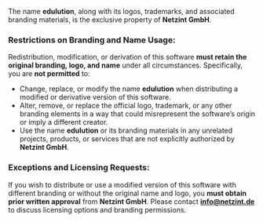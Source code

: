 The name **edulution**, along with its logos, trademarks, and associated branding materials, is the exclusive property of **Netzint GmbH**.

### Restrictions on Branding and Name Usage:

Redistribution, modification, or derivation of this software **must retain the original branding, logo, and name** under all circumstances. Specifically, you are **not permitted** to:

- Change, replace, or modify the name **edulution** when distributing a modified or derivative version of this software.
- Alter, remove, or replace the official logo, trademark, or any other branding elements in a way that could misrepresent the software’s origin or imply a different creator.
- Use the name **edulution** or its branding materials in any unrelated projects, products, or services that are not explicitly authorized by **Netzint GmbH**.

### Exceptions and Licensing Requests:

If you wish to distribute or use a modified version of this software with different branding or without the original name and logo, you **must obtain prior written approval** from **Netzint GmbH**. Please contact **info@netzint.de** to discuss licensing options and branding permissions.
